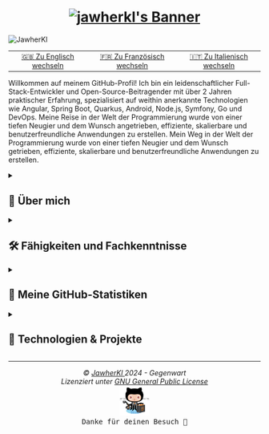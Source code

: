 <h1 align="center">
  <a href="https://git.io/typing-svg">
    <img src="https://readme-typing-svg.demolab.com?font=Fira+Code&weight=700&size=25&duration=2000&pause=1000&color=0785fb&vCenter=true&random=false&width=500&height=30&lines=Hallo+zusammen%2C+ich+bin+Jawher+%F0%9F%91%8B%F0%9F%8F%BB;Ich+bin+Softwareingenieur+%F0%9F%91%A8%E2%80%8D%F0%9F%92%BB;Open-Source-Mitwirkender+%F0%9F%9A%A9" alt="jawherkl's Banner" />
  </a>
</h1>

<p align="left"> 
<img src="https://komarev.com/ghpvc/?username=JawherKl&label=Profile%20views&color=084777&style=flat" alt="JawherKl" /> 
</p>

<table>
    <tr>
    <td align="center">
      <a href="README.md">🇬🇧 Zu Englisch wechseln</a>
    </td>
    <td align="center">
      <a href="README_fr.md">🇫🇷 Zu Französisch wechseln</a>
    </td>
    <td align="center">
      <a href="README_it.md">🇮🇹 Zu Italienisch wechseln</a>
    </td>
  </tr>
</table>

Willkommen auf meinem GitHub-Profil! 
Ich bin ein leidenschaftlicher Full-Stack-Entwickler und Open-Source-Beitragender mit über 2 Jahren praktischer Erfahrung, spezialisiert auf weithin anerkannte Technologien wie Angular, Spring Boot, Quarkus, Android, Node.js, Symfony, Go und DevOps. Meine Reise in der Welt der Programmierung wurde von einer tiefen Neugier und dem Wunsch angetrieben, effiziente, skalierbare und benutzerfreundliche Anwendungen zu erstellen. 
Mein Weg in der Welt der Programmierung wurde von einer tiefen Neugier und dem Wunsch getrieben, effiziente, skalierbare und benutzerfreundliche Anwendungen zu erstellen.

<details close> 
  <summary><h2>🌟 Über mich</h2></summary> 

  - 💻 Ich spezialisiere mich auf JS, PHP und Java, aber ich erkunde auch gerne andere Technologien und Sprachen. 
  - 🚀 Ich bin immer begierig darauf, neue Dinge zu lernen und neue Herausforderungen anzunehmen. 
  - 🎓 Ich glaube an die Kraft des Wissensaustauschs und von Open Source. 
</details>

<details close> 
  <summary><h2>🛠️ Fähigkeiten und Fachkenntnisse</h2></summary>

  - **Backend:** Node.js, Express.js, NestJS, Go, Symfony. 
    - **Frontend:** Angular, HTML, SCSS, CSS, Bootstrap. 
    - **Programmiersprachen:** JavaScript, TypeScript, Php, Python, Go, C++. 
    - **Datenbanken:** PostgreSQL, MySQL, MongoDB, Firebase, SQLite. 
    - **Werkzeuge:** Git, Docker, K8s, Jenkins, Lens, Kafka, Redis, Argocd, Portainer, ELK-Stack, Grafana, Graylog, Prometheus. 
    - **Sprachen:** Englisch, Französisch, Deutsch, Italienisch und Arabisch.

  <img src="assets/devTools.png" alt="devTools"/> 
  <br><br> 
  💡 Ich gedeihe bei Herausforderungen und lerne gerne neue Technologien, um komplexe Probleme zu lösen. Ich gedeihe bei Herausforderungen und lerne gerne neue Technologien, um komplexe Probleme zu lösen. Ich bin immer bestrebt, an spannenden Projekten mitzuarbeiten und zur Tech-Community beizutragen.
</details> 

<details close>
  <summary><h2>🔭 Meine GitHub-Statistiken</h2></summary>
  <p align="center">
    <img src="https://github-readme-stats.vercel.app/api/top-langs/?username=JawherKl&layout=compact&theme=algolia&langs_count=20" alt="JawherKl"/>&nbsp;&nbsp;&nbsp;
    <img src="https://github-readme-stats.vercel.app/api?username=JawherKl&show_icons=true&locale=en&show=prs_merged,prs_merged_percentage&theme=algolia" alt="JawherKl"/>
    <br><br>
    <img src="https://github-profile-trophy.vercel.app/?username=JawherKl&theme=algolia&column=5&margin-w=15&margin-h=15" alt="JawherKl"/>
    <br><br>
    <img src="https://github-readme-streak-stats-git-main-davids-projects-ad77adcc.vercel.app/?user=JawherKl&theme=algolia&card_width=800" alt="JawherKl"/>
    <br><br>
    <img src="./profile-3d-contrib/profile-3d-contrib.svg" alt="JawherKl"/>
    <br><br>
    <img src="https://github-readme-activity-graph.vercel.app/graph/?username=JawherKl&bg_color=RRGGBBAA&title_color=00aeff&color=00aeff&line=00aeff&point=2ddc97&hide_border=true&custom_title=Contribution%E2%A0%80Graph" alt="JawherKl"/>
    <a href="https://app.daily.dev/jawher62"><img src="https://api.daily.dev/devcards/v2/Tflf66qLrhQ3HGtLrchsW.png?type=wide&r=5q2" width="652" alt="jawher's Dev Card"/></a>
      <p align="center">📫 Lass uns verbinden und gemeinsam etwas Großartiges schaffen! Lass uns verbinden und gemeinsam etwas Großartiges schaffen! Lass uns verbinden und gemeinsam etwas Großartiges aufbauen! 
  </p> 
</details>

<details close> 
  <summary><h2>🚀 Technologien & Projekte</h2></summary> 
    Ich spezialisiere mich auf den Bau skalierbarer Anwendungen, Backend-Dienste und DevOps-Lösungen unter Verwendung einer Vielzahl moderner Technologien. 
    
  #### **💻 Backend-Entwicklung (70%):** 
  - **Node.js, Express.js und NestJS** – Erstellung effizienter und skalierbarer RESTful- und GraphQL-APIs. 
    - **Go (Golang)** – Hochleistungsfähige Backend-Dienste erstellen. 
    - **Symfony** – Entwicklung robuster Webanwendungen mit PHP. 
    
  #### **☁️ DevOps & Cloud (15%):** 
  - **Kubernetes, Docker, ArgoCD, Jenkins** – Verwaltung von CI/CD-Pipelines und containerisierten Anwendungen. 
    - **Kafka, Redis, ELK-Stack, Prometheus, Grafana** – Gewährleistung von Beobachtbarkeit und hoher Verfügbarkeit. 
    
  #### **🤖 KI & große Sprachmodelle (LLM) (10%):** 
  - Experimentieren mit **LLMs** für KI-gesteuerte Anwendungen. 
    - Implementierung von **ML- und KI-basierten Lösungen** mit Python und Cloud-Diensten. 

  #### **🎨 Frontend-Entwicklung (5%):** 
  - **Angular** – Erstellen dynamischer und interaktiver Webanwendungen. 
    
  💡 **Durchstöbere meine Repositories**, um Projekte zu sehen, die diese Technologien nutzen!
</details>

***

<p align="center"> 
  <i>&copy; <a href="https://github.com/JawherKl/"> JawherKl </a> 2024 - Gegenwart</i><br>
  <i> Lizenziert unter <a href="https://github.com/JawherKl/JawherKl/tree/master/LICENSE"> GNU General Public License</a></i><br>
  <a href="https://octodex.github.com/swagtocat/"> <img src="assets/swagtocat.png" width="60" height="60" /></a><br> 
    <kbd>Danke für deinen Besuch 🙂</kbd>
</p>
